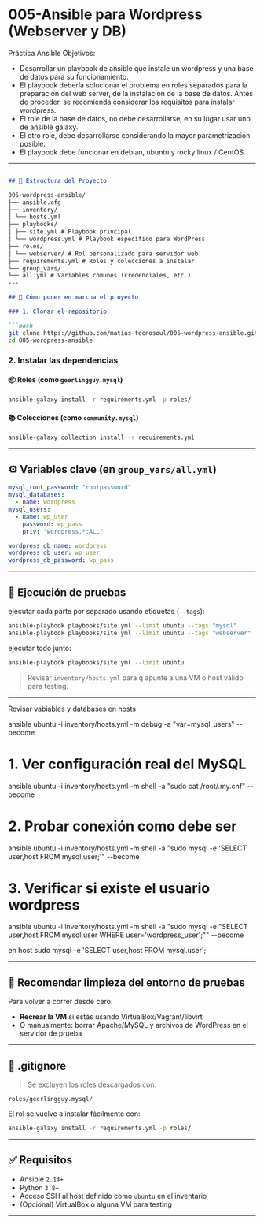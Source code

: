 # 005-Ansible para Wordpress (Webserver y DB)
Práctica Ansible
Objetivos:
- Desarrollar un playbook de ansible que instale un wordpress y una base de datos para su funcionamiento. 
- El playbook debería solucionar el problema en roles separados para la preparación del web server, de la instalación de la base de datos. Antes de proceder, se recomienda considerar los requisitos para instalar wordpress. 
- El role de la base de datos, no debe desarrollarse, en su lugar usar uno de ansible galaxy. 
- El otro role, debe desarrollarse considerando la mayor parametrización posible. 
- El playbook debe funcionar en debian, ubuntu y rocky linux / CentOS.

---
```markdown

## 📁 Estructura del Proyecto

005-wordpress-ansible/
├── ansible.cfg
├── inventory/
│ └── hosts.yml
├── playbooks/
│ ├── site.yml # Playbook principal
│ └── wordpress.yml # Playbook específico para WordPress
├── roles/
│ └── webserver/ # Rol personalizado para servidor web
├── requirements.yml # Roles y colecciones a instalar
└── group_vars/
└── all.yml # Variables comunes (credenciales, etc.)
---

## 🚀 Cómo poner en marcha el proyecto

### 1. Clonar el repositorio

```bash
git clone https://github.com/matias-tecnosoul/005-wordpress-ansible.git
cd 005-wordpress-ansible
````

### 2. Instalar las dependencias

#### 📦 Roles (como `geerlingguy.mysql`)

```bash
ansible-galaxy install -r requirements.yml -p roles/
```

#### 📚 Colecciones (como `community.mysql`)

```bash
ansible-galaxy collection install -r requirements.yml
```


---

## ⚙️ Variables clave (en `group_vars/all.yml`)

```yaml
mysql_root_password: "rootpassword"
mysql_databases:
  - name: wordpress
mysql_users:
  - name: wp_user
    password: wp_pass
    priv: "wordpress.*:ALL"

wordpress_db_name: wordpress
wordpress_db_user: wp_user
wordpress_db_password: wp_pass
```

---

## 🧪 Ejecución de pruebas

ejecutar cada parte por separado usando etiquetas (`--tags`):

```bash
ansible-playbook playbooks/site.yml --limit ubuntu --tags "mysql"
ansible-playbook playbooks/site.yml --limit ubuntu --tags "webserver"
```

ejecutar todo junto:

```bash
ansible-playbook playbooks/site.yml --limit ubuntu
```

> Revisar `inventory/hosts.yml` para q apunte a una VM o host válido para testing.

---
Revisar vabiables y databases en hosts

ansible ubuntu -i inventory/hosts.yml -m debug -a "var=mysql_users" --become
# 1. Ver configuración real del MySQL
ansible ubuntu -i inventory/hosts.yml -m shell -a "sudo cat /root/.my.cnf" --become

# 2. Probar conexión como debe ser
ansible ubuntu -i inventory/hosts.yml -m shell -a "sudo mysql -e 'SELECT user,host FROM mysql.user;'" --become

# 3. Verificar si existe el usuario wordpress
ansible ubuntu -i inventory/hosts.yml -m shell -a "sudo mysql -e \"SELECT user,host FROM mysql.user WHERE user='wordpress_user';\"" --become


en host
sudo mysql -e 'SELECT user,host FROM mysql.user';

---

## 🧹 Recomendar limpieza del entorno de pruebas

Para volver a correr desde cero:

* **Recrear la VM** si estás usando VirtualBox/Vagrant/libvirt
* O manualmente: borrar Apache/MySQL y archivos de WordPress en el servidor de prueba

---

## 📄 .gitignore

> Se excluyen los roles descargados con:

```
roles/geerlingguy.mysql/
```
El rol se vuelve a instalar fácilmente con:

```bash
ansible-galaxy install -r requirements.yml -p roles/
```

---

## ✅ Requisitos

* Ansible `2.14+`
* Python `3.8+`
* Acceso SSH al host definido como `ubuntu` en el inventario
* (Opcional) VirtualBox o alguna VM para testing

---
